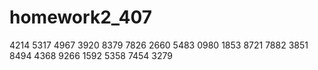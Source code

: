 homework2_407
=============
4214 5317    4967 3920
 8379 7826    2660 5483
  0980 1853    8721 7882
   3851 8494    4368 9266
    1592 5358    7454 3279
